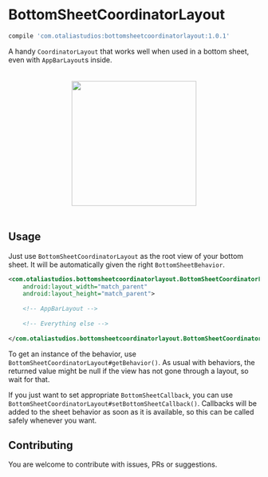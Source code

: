 <!-- markdown-preview README.md -->
# BottomSheetCoordinatorLayout

```groovy
compile 'com.otaliastudios:bottomsheetcoordinatorlayout:1.0.1'
```

A handy `CoordinatorLayout` that works well when used in a bottom sheet, even with `AppBarLayout`s inside.

<p align="center">
  <img src="art/bottom1.gif" width="250" vspace="20">
</p>

## Usage

Just use `BottomSheetCoordinatorLayout` as the root view of your bottom sheet. It will be automatically
given the right `BottomSheetBehavior`.

```xml
<com.otaliastudios.bottomsheetcoordinatorlayout.BottomSheetCoordinatorLayout
    android:layout_width="match_parent"
    android:layout_height="match_parent">
    
    <!-- AppBarLayout -->
    
    <!-- Everything else -->
    
</com.otaliastudios.bottomsheetcoordinatorlayout.BottomSheetCoordinatorLayout>
```

To get an instance of the behavior, use `BottomSheetCoordinatorLayout#getBehavior()`.
As usual with behaviors, the returned value might be null if the view has not gone through a layout,
so wait for that.

If you just want to set appropriate `BottomSheetCallback`, you can use `BottomSheetCoordinatorLayout#setBottomSheetCallback()`.
Callbacks will be added to the sheet behavior as soon as it is available, so this can be called safely
whenever you want.

## Contributing

You are welcome to contribute with issues, PRs or suggestions.